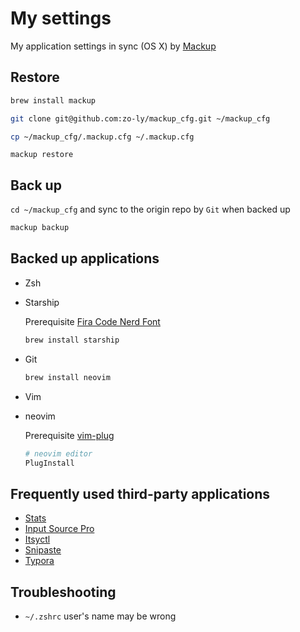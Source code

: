 # My settings

My application settings in sync (OS X) by [Mackup](https://github.com/lra/mackup)

## Restore

```bash
brew install mackup
```

```bash
git clone git@github.com:zo-ly/mackup_cfg.git ~/mackup_cfg
```

```bash
cp ~/mackup_cfg/.mackup.cfg ~/.mackup.cfg
```

```
mackup restore
```

## Back up

`cd ~/mackup_cfg` and sync to the origin repo by `Git` when backed up

```bash
mackup backup
```

## Backed up applications

- Zsh

- Starship

  Prerequisite [Fira Code Nerd Font](https://www.nerdfonts.com/font-downloads)

  ```bash
  brew install starship
  ```

- Git

  ```bash
  brew install neovim
  ```

- Vim

- neovim

  Prerequisite [vim-plug](https://github.com/junegunn/vim-plug)

  ```bash
  # neovim editor
  PlugInstall
  ```

## Frequently used third-party applications

- [Stats](https://github.com/exelban/stats)
- [Input Source Pro](https://inputsource.pro/zh-CN)
- [Itsyctl](https://www.mowglii.com/itsycal/)
- [Snipaste](https://www.snipaste.com/)
- [Typora](https://typora.io/)

## Troubleshooting

- `~/.zshrc` user's name may be wrong
